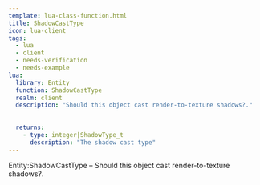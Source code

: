 ```yaml
---
template: lua-class-function.html
title: ShadowCastType
icon: lua-client
tags:
  - lua
  - client
  - needs-verification
  - needs-example
lua:
  library: Entity
  function: ShadowCastType
  realm: client
  description: "Should this object cast render-to-texture shadows?."
  
  
  returns:
    - type: integer|ShadowType_t
      description: "The shadow cast type"
---
```


<div class="lua__search__keywords">
Entity:ShadowCastType &#x2013; Should this object cast render-to-texture shadows?.
</div>
